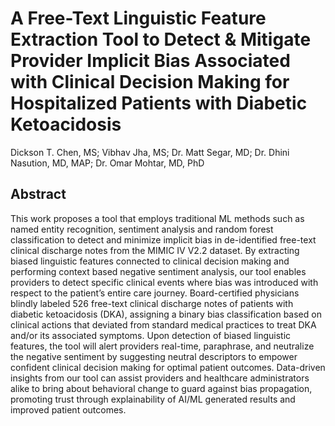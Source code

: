 # A Free-Text Linguistic Feature Extraction Tool to Detect & Mitigate Provider Implicit Bias Associated with Clinical Decision Making for Hospitalized Patients with Diabetic Ketoacidosis  

Dickson T. Chen, MS; Vibhav Jha, MS; Dr. Matt Segar, MD; Dr. Dhini Nasution, MD, MAP; Dr. Omar Mohtar, MD, PhD 

## Abstract
This work proposes a tool that employs traditional ML methods such as named entity recognition, sentiment analysis and random forest classification to detect and minimize implicit bias in de-identified free-text clinical discharge notes from the MIMIC IV V2.2 dataset. By extracting biased linguistic features connected to clinical decision making and performing context based negative sentiment analysis, our tool enables providers to detect specific clinical events where bias was introduced with respect to the patient’s entire care journey. Board-certified physicians blindly labeled 526 free-text clinical discharge notes of patients with diabetic ketoacidosis (DKA), assigning a binary bias classification based on clinical actions that deviated from standard medical practices to treat DKA and/or its associated symptoms. Upon detection of biased linguistic features, the tool will alert providers real-time, paraphrase, and neutralize the negative sentiment by suggesting neutral descriptors to empower confident clinical decision making for optimal patient outcomes. Data-driven insights from our tool can assist providers and healthcare administrators alike to bring about behavioral change to guard against bias propagation, promoting trust through explainability of AI/ML generated results and improved patient outcomes.   
